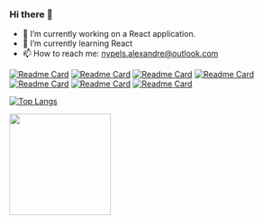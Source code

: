 ### Hi there 👋

- 🔭 I’m currently working on a React application.
- 🌱 I’m currently learning React
- 📫 How to reach me: nypels.alexandre@outlook.com


[![Readme Card](https://github-readme-stats.vercel.app/api/pin/?username=nyplex&repo=CheckMalts&theme=tokyonight)](https://github.com/nyplex/CheckMalts) [![Readme Card](https://github-readme-stats.vercel.app/api/pin/?username=nyplex&repo=Flask_blog&theme=tokyonight)](https://github.com/nyplex/Flask_blog)
[![Readme Card](https://github-readme-stats.vercel.app/api/pin/?username=nyplex&repo=Memory-game&theme=tokyonight)](https://github.com/nyplex/Memory-game) [![Readme Card](https://github-readme-stats.vercel.app/api/pin/?username=nyplex&repo=Calculator-app&theme=tokyonight)](https://github.com/nyplex/Calculator-app)
[![Readme Card](https://github-readme-stats.vercel.app/api/pin/?username=nyplex&repo=focus&theme=tokyonight)](https://github.com/nyplex/focus) [![Readme Card](https://github-readme-stats.vercel.app/api/pin/?username=nyplex&repo=shortening-API&theme=tokyonight)](https://github.com/nyplex/shortening-API) 
[![Readme Card](https://github-readme-stats.vercel.app/api/pin/?username=nyplex&repo=Weather-app&theme=tokyonight)](https://github.com/nyplex/Weather-app)





[![Top Langs](https://github-readme-stats.vercel.app/api/top-langs/?username=nyplex&theme=tokyonight&layout=compact)](https://github.com/nyplex/)

<img height="180em" src="https://github-readme-stats.vercel.app/api?username=nyplex&theme=tokyonight&show_icons=true&hide_border=true&&count_private=true&include_all_commits=true" />

